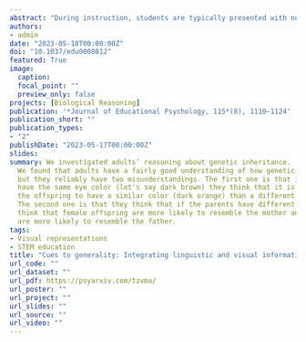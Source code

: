 ```yaml
---
abstract: "During instruction, students are typically presented with new information through several modalities, such as through language and images. Students need to attend to these different modalities and integrate the information in both in order to learn and generalize from instruction. Many studies have shown that the features of each modality, such as the use of generic noun phrases or perceptually bland visualizations, influence how much students generalize. However, few studies have manipulated both the linguistic and visual information to examine how students integrate the two modalities and how they generalize when the modalities cue to different levels of generalization. Study 1 examines what combinations of linguistic and visual information are common in elementary school science books. Studies 2-6 show that undergraduate students rely primarily on the linguistic information when generalizing. Study 7 reduced the possible split of visual attention by reading out the text for participants and shows that undergraduate students generalize more broadly when the information in either modality promotes generalization, but their effect does not compound. Study 8 shows that elementary school students generalize more broadly when the linguistic information is broad, but the visual information is rich. These results suggest that students across ages use linguistic features similarly to guide their generalizations, but how they integrate the linguistic and visual information changes with age. Based on these findings, I propose the cues to generality hypothesis, as an account of how students use information in lessons to determine how far to generalize."
authors:
- admin
date: "2023-05-18T00:00:00Z"
doi: "10.1037/edu0000812"
featured: True
image:
  caption: 
  focal_point: ""
  preview_only: false
projects: [Biological Reasoning]
publication: '*Journal of Educational Psychology, 115*(8), 1110–1124'
publication_short: ""
publication_types:
- "2"
publishDate: "2023-05-17T00:00:00Z"
slides: 
summary: We investigated adults’ reasoning about genetic inheritance. 
  We found that adults have a fairly good understanding of how genetic inheritance works, 
  but they reliably have two misunderstandings. The first one is that if the two parents 
  have the same eye color (let's say dark brown) they think that it is more likely for 
  the offspring to have a similar color (dark orange) than a different color (green). 
  The second one is that they think that if the parents have different eye colors, they
  think that female offspring are more likely to resemble the mother and male offspring 
  are more likely to resemble the father.
tags:
- Visual representations
- STEM education
title: "Cues to generality: Integrating linguistic and visual information when generalizing biological information"
url_code: ""
url_dataset: ""
url_pdf: https://psyarxiv.com/tzvma/
url_poster: ""
url_project: ""
url_slides: ""
url_source: ""
url_video: ""
---
```

